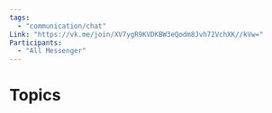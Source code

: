 ```yaml
---
tags:
  - "communication/chat"
Link: "https://vk.me/join/XV7ygR9KVDKBW3eQodm8Jvh72VchXK//kVw="
Participants:
  - "All Messenger"
---
```

# Topics
